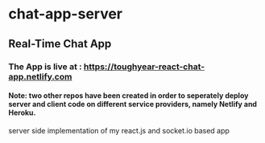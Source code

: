 # chat-app-server
## Real-Time Chat App
### The App is live at : https://toughyear-react-chat-app.netlify.com

#### Note: two other repos have been created in order to seperately deploy server and client code on different service providers, namely Netlify and Heroku.
server side implementation of my react.js and socket.io based app
